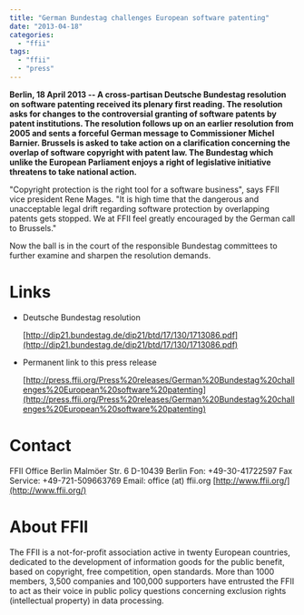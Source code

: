 ```yaml
---
title: "German Bundestag challenges European software patenting"
date: "2013-04-18"
categories: 
  - "ffii"
tags: 
  - "ffii"
  - "press"
---
```


**Berlin, 18 April 2013 -- A cross-partisan Deutsche Bundestag resolution on software patenting received its plenary first reading. The resolution asks for changes to the controversial granting of software patents by patent institutions. The resolution follows up on an earlier resolution from 2005 and sents a forceful German message to Commissioner Michel Barnier. Brussels is asked to take action on a clarification concerning the overlap of software copyright with patent law. The Bundestag which unlike the European Parliament enjoys a right of legislative initiative threatens to take national action.**

"Copyright protection is the right tool for a software business", says FFII vice president Rene Mages. "It is high time that the dangerous and unacceptable legal drift regarding software protection by overlapping patents gets stopped. We at FFII feel greatly encouraged by the German call to Brussels."

Now the ball is in the court of the responsible Bundestag committees to further examine and sharpen the resolution demands.

# Links

- Deutsche Bundestag resolution
    
    [http://dip21.bundestag.de/dip21/btd/17/130/1713086.pdf](http://dip21.bundestag.de/dip21/btd/17/130/1713086.pdf)
    
- Permanent link to this press release
    
    [http://press.ffii.org/Press%20releases/German%20Bundestag%20challenges%20European%20software%20patenting](http://press.ffii.org/Press%20releases/German%20Bundestag%20challenges%20European%20software%20patenting)
    

# Contact

FFII Office Berlin Malmöer Str. 6 D-10439 Berlin Fon: +49-30-41722597 Fax Service: +49-721-509663769 Email: office (at) ffii.org [http://www.ffii.org/](http://www.ffii.org/)

# About FFII

The FFII is a not-for-profit association active in twenty European countries, dedicated to the development of information goods for the public benefit, based on copyright, free competition, open standards. More than 1000 members, 3,500 companies and 100,000 supporters have entrusted the FFII to act as their voice in public policy questions concerning exclusion rights (intellectual property) in data processing.

